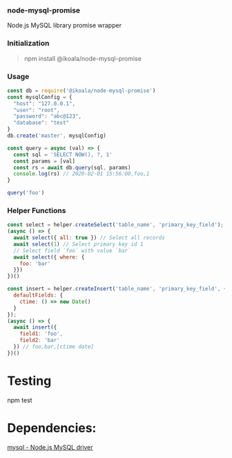 ### node-mysql-promise
Node.js MySQL library promise wrapper

### Initialization
> npm install @ikoala/node-mysql-promise

### Usage
```javascript
const db = require('@ikoala/node-mysql-promise')
const mysqlConfig = {
  "host": "127.0.0.1",
  "user": "root",
  "password": "abc@123",
  "database": "test"
}
db.create('master', mysqlConfig)

const query = async (val) => {
  const sql = 'SELECT NOW(), ?, 1'
  const params = [val]
  const rs = await db.query(sql, params)
  console.log(rs) // 2020-02-01 15:56:00,foo,1
}

query('foo')
```

### Helper Functions
```javascript
const select = helper.createSelect('table_name', 'primary_key_field');
(async () => {
  await select({ all: true }) // Select all records
  await select(1) // Select primary key id 1
  // Select field `foo` with value `bar`
  await select({ where: {
    foo: 'bar'
  }})
})()

const insert = helper.createInsert('table_name', 'primary_key_field', {
  defaultFields: {
    ctime: () => new Date()
  }
});
(async () => {
  await insert({
    field1: 'foo',
    field2: 'bar'
  }) // foo,bar,[ctime date]
})()
```

# Testing
npm test

# Dependencies:
[mysql - Node.js MySQL driver](https://www.npmjs.com/package/mysql)
